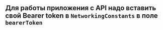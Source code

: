## Для работы приложения с API надо вставить свой Bearer token в `NetworkingConstants` в поле `bearerToken`
